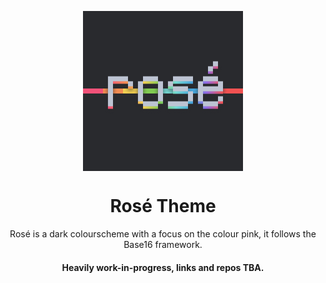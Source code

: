 <p align="center"><img align="center" width="256" height="256" src="https://raw.githubusercontent.com/Base16-Rose/.github/main/assets/ros%C3%A9icon.png"></p>
<h1 align="center">Rosé Theme</h1>
<p align="center">Rosé is a dark colourscheme with a focus on the colour pink, it follows the Base16 framework.</p>
<h4 align="center">Heavily work-in-progress, links and repos TBA.</h4>

